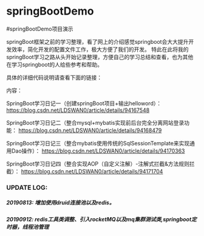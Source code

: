 # springBootDemo
#springBootDemo项目演示

springBoot框架之前的学习整理，看了网上的介绍感觉springboot会大大提升开发效率，简化开发的配置文件工作，极大方便了我们的开发。
特此在此将我的springBoot学习之路从头开始记录整理，方便自己的学习总结和查看，也为其他在学习springboot的人给些参考和帮助。


具体的详细代码说明请查看下面的链接：



内容：

SpringBoot学习日记一（创建springBoot项目+输出helloword）：
https://blog.csdn.net/LDSWAN0/article/details/94167548

SpringBoot学习日记二（整合mysql+mybatis实现前后台完全分离网站登录功能：
https://blog.csdn.net/LDSWAN0/article/details/94168479

SpringBoot学习日记三（整合mybatis使用传统的SqlSessionTemplate来实现通用Dao操作）：
https://blog.csdn.net/LDSWAN0/article/details/94170363


SpringBoot学习日记四（整合实现AOP（自定义注解）-注解式拦截&方法规则拦截）：
https://blog.csdn.net/LDSWAN0/article/details/94171704


### UPDATE LOG:

##### 20190813: 增加使用druid连接池以及redis。

##### 20190912: redis工具类调整、引入rocketMQ以及mq集群测试类,springboot定时器，线程池管理


